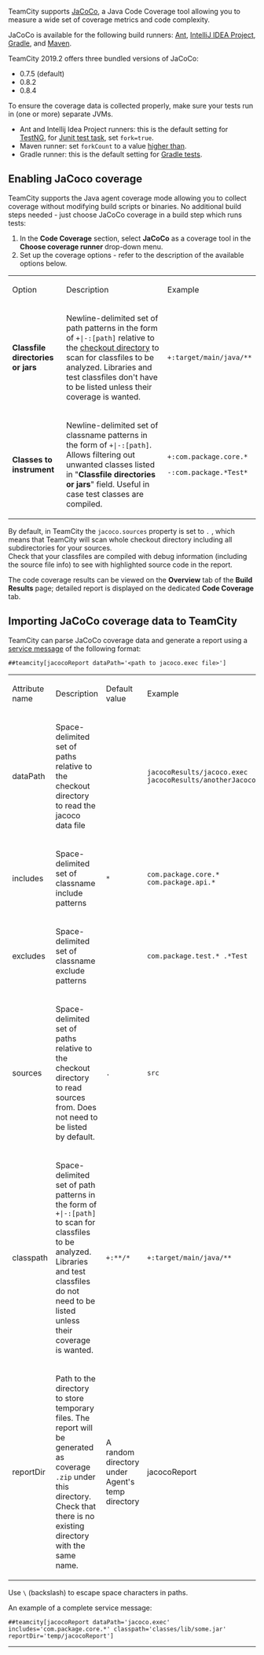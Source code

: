 [//]: # (title: JaCoCo)
[//]: # (auxiliary-id: JaCoCo)

TeamCity supports [JaCoCo](http://www.eclemma.org/jacoco), a Java Code Coverage tool allowing you to measure a wide set of coverage metrics and code complexity.

JaCoCo is available for the following build runners: [Ant](ant.md), [IntelliJ IDEA Project](intellij-idea-project.md), [Gradle](gradle.md), and [Maven](maven.md).

TeamCity 2019.2 offers three bundled versions of JaCoCo:
* 0.7.5 (default)
* 0.8.2
* 0.8.4

<note>

To ensure the coverage data is collected properly, make sure your tests run in (one or more) separate JVMs.
* Ant and Intellij Idea Project runners: this is the default setting for [TestNG](http://testng.org/doc/ant.html), for [Junit test task](http://ant.apache.org/manual/Tasks/junit.html), set `fork=true`.
* Maven runner: set `forkCount` to a value [higher than](http://maven.apache.org/surefire/maven-surefire-plugin/examples/fork-options-and-parallel-execution.html).
* Gradle runner: this is the default setting for [Gradle tests](https://gradle.org/docs/current/dsl/org.gradle.api.tasks.testing.Test.html).

</note>

## Enabling JaCoco coverage

TeamCity supports the Java agent coverage mode allowing you to collect coverage without modifying build scripts or binaries. No additional build steps needed - just choose JaCoCo coverage in a build step which runs tests:

1. In the __Code Coverage__ section, select __JaCoCo__ as a coverage tool in the __Choose coverage runner__ drop-down menu.
2. Set up the coverage options - refer to the description of the available options below.

<table><tr>

<td>


Option

</td>

<td>

Description


</td>

<td>


Example

</td></tr><tr>

<td>


__Classfile directories or jars__

</td>

<td>

Newline-delimited set of path patterns in the form of `+|-:[path]` relative to the [checkout directory](build-checkout-directory.md) to scan for classfiles to be analyzed. Libraries and test classfiles don't have to be listed unless their coverage is wanted.

<include src="branch-filter.md" include-id="OR-syntax-tip"/>

</td>

<td>

`+:target/main/java/**`

</td></tr><tr>

<td>


__Classes to instrument__

</td>

<td>

Newline-delimited set of classname patterns in the form of `+|-:[path]`. Allows filtering out unwanted classes listed in "__Classfile directories or jars__" field. Useful in case test classes are compiled.

</td>

<td>

`+:com.package.core.*`

`-:com.package.*Test*`

</td></tr></table>

<tip>

By default, in TeamCity the `jacoco.sources` property is set to `.` , which means that TeamCity will scan whole checkout directory including all subdirectories for your sources.   
Check that your classfiles are compiled with debug information (including the source file info) to see with highlighted source code in the report.

</tip>

The code coverage results can be viewed on the __Overview__ tab of the __Build Results__ page; detailed report is displayed on the dedicated __Code Coverage__ tab.

## Importing JaCoCo coverage data to TeamCity

TeamCity can parse JaCoCo coverage data and generate a report using a [service message](build-script-interaction-with-teamcity.md#Service+Messages) of the following format:


```Plain Text
##teamcity[jacocoReport dataPath='<path to jacoco.exec file>']

```

<table><tr>

<td>

Attribute name

</td>

<td>

Description

</td>

<td>

Default value

</td>

<td>

Example

</td></tr><tr>

<td>

dataPath


</td>

<td>

Space-delimited set of paths relative to the checkout directory to read the jacoco data file

</td>

<td>


</td>

<td>

`jacocoResults/jacoco.exec jacocoResults/anotherJacocoRun.exec`

</td></tr><tr>

<td>

includes

</td>

<td>

Space-delimited set of classname include patterns

</td>

<td>

`*`

</td>

<td>

`com.package.core.* com.package.api.*`

</td></tr><tr>

<td>

excludes

</td>

<td>

Space-delimited set of classname exclude patterns

</td>

<td>


</td>

<td>

`com.package.test.* .*Test`

</td></tr><tr>

<td>

sources

</td>

<td>

Space-delimited set of paths relative to the checkout directory to read sources from. Does not need to be listed by default.


</td>

<td>

`.`

</td>

<td>

`src`

</td></tr><tr>

<td>

classpath

</td>

<td>

Space-delimited set of path patterns in the form of `+|-:[path]` to scan for classfiles to be analyzed. Libraries and test classfiles do not need to be listed unless their coverage is wanted.

</td>

<td>

`+:**/*`

</td>

<td>

`+:target/main/java/**`

</td></tr><tr>

<td>

reportDir

</td>

<td>

Path to the directory to store temporary files. The report will be generated as coverage `.zip` under this directory. Check that there is no existing directory with the same name.

</td>

<td>

A random directory under Agent's temp directory

</td>

<td>

jacocoReport


</td></tr></table>

<tip>

Use `\` (backslash) to escape space characters in paths.

</tip>

An example of a complete service message:

```Plain Text
##teamcity[jacocoReport dataPath='jacoco.exec' includes='com.package.core.*' classpath='classes/lib/some.jar' reportDir='temp/jacocoReport']

```

__ __